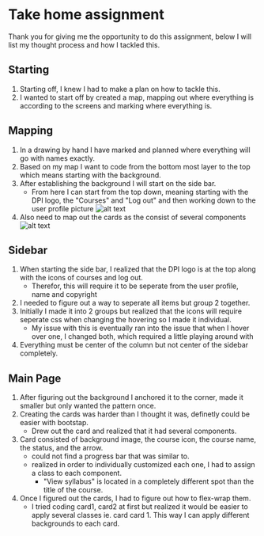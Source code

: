 # Take home assignment
Thank you for giving me the opportunity to do this assignment, below I will list my thought process and how I tackled this.
## Starting 
1. Starting off, I knew I had to make a plan on how to tackle this. 
2. I wanted to start off by created a map, mapping out where everything is according to the screens and marking where everything is. 

## Mapping
1. In a drawing by hand I have marked and planned where everything will go with names exactly. 
2. Based on my map I want to code from the bottom most layer to the top which means starting with the background. 
3. After establishing the background I will start on the side bar.
    - From here I can start from the top down, meaning starting with the DPI logo, the "Courses" and "Log out" and then working down to the user profile picture
![alt text](https://imgur.com/a/kngI6YE)
4. Also need to map out the cards as the consist of several components
![alt text](https://imgur.com/a/lnZlKus)

## Sidebar
1. When starting the side bar, I realized that the DPI logo is at the top along with the icons of courses and log out.
    - Therefor, this will require it to be seperate from the user profile, name and copyright
2. I needed to figure out a way to seperate all items but group 2 together. 
3. Initially I made it into 2 groups but realized that the icons will require seperate css when changing the hovering so I made it individual.
    - My issue with this is eventually ran into the issue that when I hover over one, I changed both, which required a little playing around with
4. Everything must be center of the column but not center of the sidebar completely.

## Main Page
1. After figuring out the background I anchored it to the corner, made it smaller but only wanted the pattern once.
2. Creating the cards was harder than I thought it was, definetly could be easier with bootstap.
    - Drew out the card and realized that it had several components.
3. Card consisted of background image, the course icon, the course name, the status, and the arrow.
    - could not find a progress bar that was similar to.
    - realized in order to individually customized each one, I had to assign a class to each component.
        - "View syllabus" is located in a completely different spot than the title of the course.
4. Once I figured out the cards, I had to figure out how to flex-wrap them.
    - I tried coding card1, card2 at first but realized it would be easier to apply several classes ie. card card 1. This way I can apply different backgrounds to each card.
